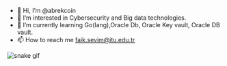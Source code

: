 - 👋 Hi, I’m @abrekcoin
- 👀 I’m interested in Cybersecurity and Big data technologies.
- 🌱 I’m currently learning Go(lang),Oracle Db, Oracle Key vault, Oracle DB vault.
- 📫 How to reach me faik.sevim@itu.edu.tr

<!---
abrekcoin/abrekcoin is a ✨ special ✨ repository because its `README.md` (this file) appears on your GitHub profile.
You can click the Preview link to take a look at your changes.
--->

![snake gif](https://github.com//abrekcoin/abrekcoin/blob/output/github-contribution-grid-snake.gif)
